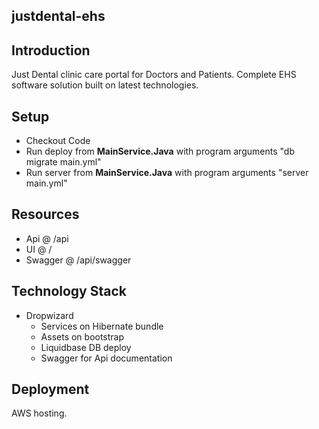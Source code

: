 ## justdental-ehs


## Introduction

Just Dental clinic care portal for Doctors and Patients. Complete EHS software solution built on latest technologies.

## Setup

- Checkout Code
- Run deploy from **MainService.Java** with program arguments "db migrate main.yml"
- Run server from **MainService.Java** with program arguments "server main.yml"

## Resources

- Api @ /api
- UI @ /
- Swagger @ /api/swagger

## Technology Stack

- Dropwizard
    - Services on Hibernate bundle
    - Assets on bootstrap
    - Liquidbase DB deploy
    - Swagger for Api documentation

## Deployment

AWS hosting.